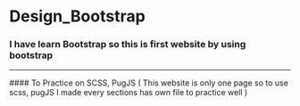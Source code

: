 # Design_Bootstrap

### I have learn Bootstrap so this is first website by using bootstrap 
<hr/>
#### To Practice on SCSS, PugJS ( This website is only one page so to use scss, pugJS I made every sections has own file to practice well )

<!-- ### Website :  https://farisburi.github.io/Design_SCSS -->
